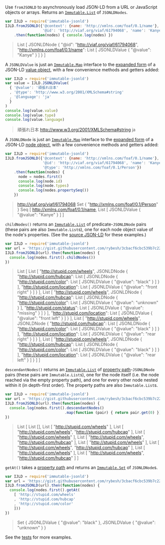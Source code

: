 Use `fromJSONLD` to asynchronously load JSON-LD from a URL or JavaScript objects or arrays. Returns an [`Immutable.List`](http://facebook.github.io/immutable-js/docs/#/List) of `JSONLDNodes`.

```javascript
var IJLD = require('immutable-jsonld')
IJLD.fromJSONLD({'@context': {name: 'http://xmlns.com/foaf/0.1/name'},
                 '@id': 'http://viaf.org/viaf/61794068', 'name': 'Kanye'})
    .then(function(nodes) { console.log(nodes) })
```
> List [ JSONLDNode { "@id": "http://viaf.org/viaf/61794068", "http://xmlns.com/foaf/0.1/name": List [ JSONLDValue { "@value": "Kanye" } ] } ]

A `JSONLDValue` is just an [`Immutable.Map`](http://facebook.github.io/immutable-js/docs/#/Map) interface to the [expanded form](https://www.w3.org/TR/json-ld/#expanded-document-form) of a JSON-LD [value object](https://www.w3.org/TR/json-ld/#value-objects), with a few convenience methods and getters added:

```javascript
var IJLD = require('immutable-jsonld')
var value = IJLD.JSONLDValue(
  { '@value': '頑張れ日本'
  , '@type': 'http://www.w3.org/2001/XMLSchema#string'
  , '@language': 'ja'
  }
)
console.log(value.value)
console.log(value.type)
console.log(value.language)
```
> 頑張れ日本
> http://www.w3.org/2001/XMLSchema#string
> ja

A `JSONLDNode` is just an [`Immutable.Map`](http://facebook.github.io/immutable-js/docs/#/Map) interface to the [expanded form](https://www.w3.org/TR/json-ld/#expanded-document-form) of a JSON-LD [node object](https://www.w3.org/TR/json-ld/#node-objects), with a few convenience methods and getters added:

```javascript
var IJLD = require('immutable-jsonld')
IJLD.fromJSONLD({'@context': {name: 'http://xmlns.com/foaf/0.1/name'},
                 '@id': 'http://viaf.org/viaf/61794068', 'name': 'Kanye',
                 '@type': 'http://xmlns.com/foaf/0.1/Person'})
    .then(function(nodes) {
      node = nodes.first()
      console.log(node.id)
      console.log(node.types)
      console.log(nodes.propertySeq())
    })
```
> http://viaf.org/viaf/61794068
> Set { "http://xmlns.com/foaf/0.1/Person" }
> Seq [ http://xmlns.com/foaf/0.1/name, List [ JSONLDValue { "@value": "Kanye" } ] ]

`childNodes()` returns an [`Immutable.List`](http://facebook.github.io/immutable-js/docs/#/List) of predicate-`JSONLDNode` pairs (these pairs are also `Immutable.List`s), one for each node object value of the node's properties. (See the [source JSON-LD](https://gist.githubusercontent.com/rybesh/3cbacf6cbc539b7c22f7/raw/2c15ecbd3e878dd40523fa1ad8c70f004a1bb193/stupid.json) for these examples.)

```javascript
var IJLD = require('immutable-jsonld')
var url = 'https://gist.githubusercontent.com/rybesh/3cbacf6cbc539b7c22f7/raw/2c15ecbd3e878dd40523fa1ad8c70f004a1bb193/stupid.json'
IJLD.fromJSONLD(url).then(function(nodes) {
  console.log(nodes.first().childNodes())
})
```
> List [ List [ "http://stupid.com/wheels", JSONLDNode { "http://stupid.com/hubcap": List [ JSONLDNode { "http://stupid.com/color": List [ JSONLDValue { "@value": "black" } ] } ], "http://stupid.com/location": List [ JSONLDValue { "@value": "front right" } ] } ], List [ "http://stupid.com/wheels", JSONLDNode { "http://stupid.com/hubcap": List [ JSONLDNode { "http://stupid.com/color": List [ JSONLDValue { "@value": "unknown" } ], "http://stupid.com/status": List [ JSONLDValue { "@value": "missing" } ] } ], "http://stupid.com/location": List [ JSONLDValue { "@value": "front left" } ] } ], List [ "http://stupid.com/wheels", JSONLDNode { "http://stupid.com/hubcap": List [ JSONLDNode { "http://stupid.com/color": List [ JSONLDValue { "@value": "black" } ] } ], "http://stupid.com/location": List [ JSONLDValue { "@value": "rear right" } ] } ], List [ "http://stupid.com/wheels", JSONLDNode { "http://stupid.com/hubcap": List [ JSONLDNode { "http://stupid.com/color": List [ JSONLDValue { "@value": "black" } ] } ], "http://stupid.com/location": List [ JSONLDValue { "@value": "rear left" } ] } ] ]

`descendantNodes()` returns an [`Immutable.List`](http://facebook.github.io/immutable-js/docs/#/List) of [property path](https://www.w3.org/TR/sparql11-query/#propertypaths)-`JSONLDNode` pairs (these pairs are `Immutable.List`s), one for the node itself (i.e. the node reached via the empty property path), and one for every other node nested within it (in depth-first order). The property paths are also `Immutable.List`s.

```javascript
var IJLD = require('immutable-jsonld')
var url = 'https://gist.githubusercontent.com/rybesh/3cbacf6cbc539b7c22f7/raw/2c15ecbd3e878dd40523fa1ad8c70f004a1bb193/stupid.json'
IJLD.fromJSONLD(url).then(function(nodes) {
  console.log(nodes.first().descendantNodes()
                           .map(function (pair) { return pair.get(0) }))
})
```
> List [ List [], List [ "http://stupid.com/wheels" ], List [ "http://stupid.com/wheels", "http://stupid.com/hubcap" ], List [ "http://stupid.com/wheels" ], List [ "http://stupid.com/wheels", "http://stupid.com/hubcap" ], List [ "http://stupid.com/wheels" ], List [ "http://stupid.com/wheels", "http://stupid.com/hubcap" ], List [ "http://stupid.com/wheels" ], List [ "http://stupid.com/wheels", "http://stupid.com/hubcap" ] ]

`getAt()` takes a [property path](https://www.w3.org/TR/sparql11-query/#propertypaths) and returns an [`Immutable.Set`](http://facebook.github.io/immutable-js/docs/#/Set) of `JSONLDNode`s.

```javascript
var IJLD = require('immutable-jsonld')
var url = 'https://gist.githubusercontent.com/rybesh/3cbacf6cbc539b7c22f7/raw/2c15ecbd3e878dd40523fa1ad8c70f004a1bb193/stupid.json'
IJLD.fromJSONLD(url).then(function(nodes) {
  console.log(nodes.first().getAt(
    [ 'http://stupid.com/wheels'
    , 'http://stupid.com/hubcap'
    , 'http://stupid.com/color'
    ]))
})
```
> Set { JSONLDValue { "@value": "black" }, JSONLDValue { "@value": "unknown" } }

See the [tests](test) for more examples.
